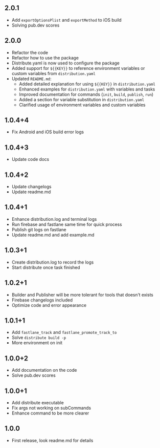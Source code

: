 ## 2.0.1
* Add `exportOptionsPlist` and `exportMethod` to iOS build
* Solving pub.dev scores

## 2.0.0
* Refactor the code
* Refactor how to use the package
* Distribute.yaml is now used to configure the package
* Added support for `${{KEY}}` to reference environment variables or custom variables from `distribution.yaml`
* Updated `README.md`:
  - Added detailed explanation for using `${{KEY}}` in `distribution.yaml`
  - Enhanced examples for `distribution.yaml` with variables and tasks
  - Improved documentation for commands (`init`, `build`, `publish`, `run`)
  - Added a section for variable substitution in `distribution.yaml`
  - Clarified usage of environment variables and custom variables

## 1.0.4+4
* Fix Android and iOS build error logs

## 1.0.4+3
* Update code docs

## 1.0.4+2
* Update changelogs
* Update readme.md

## 1.0.4+1
* Enhance distribution.log and terminal logs
* Run firebase and fastlane same time for quick process
* Publish git logs on fastlane
* Update readme.md and add example.md

## 1.0.3+1
* Create distribution.log to record the logs
* Start distribute once task finished

## 1.0.2+1
* Builder and Publisher will be more tolerant for tools that doesn't exists
* Firebase changelogs included
* Optimize code and error appearance

## 1.0.1+1
* Add `fastlane_track` and `fastlane_promote_track_to`
* Solve `distribute build -p`
* More environment on init

## 1.0.0+2
* Add documentation on the code
* Solve pub.dev scores

## 1.0.0+1
* Add distribute executable
* Fix args not working on subCommands
* Enhance command to be more clearer

## 1.0.0
* First release, look readme.md for details
